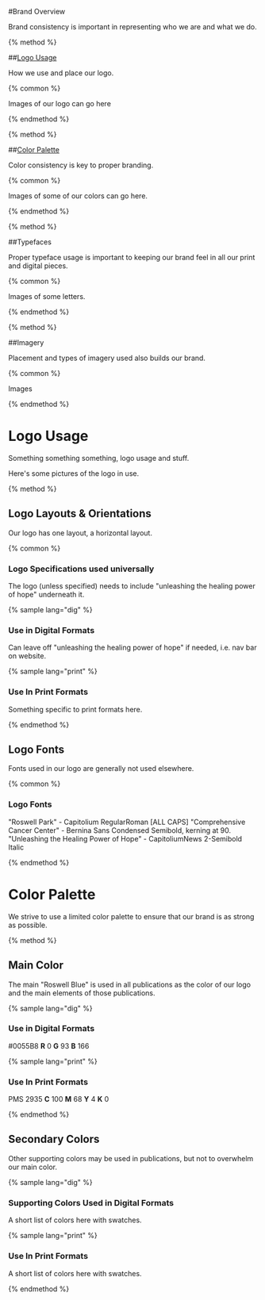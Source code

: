 #Brand Overview

Brand consistency is important in representing who we are and what we do.

{% method %}

##[Logo Usage](/brand/logo-usage.md)

How we use and place our logo.

{% common %}

Images of our logo can go here

{% endmethod %}

{% method %}

##[Color Palette](/brand/color-palette.md)

Color consistency is key to proper branding.

{% common %}

Images of some of our colors can go here.

{% endmethod %}

{% method %}

##Typefaces

Proper typeface usage is important to keeping our brand feel in all our print and digital pieces.

{% common %}

Images of some letters.

{% endmethod %}

{% method %}

##Imagery

Placement and types of imagery used also builds our brand.

{% common %}

Images

{% endmethod %}

# Logo Usage

Something something something, logo usage and stuff.

Here's some pictures of the logo in use.

{% method %}

## Logo Layouts & Orientations

Our logo has one layout, a horizontal layout.

{% common %}

### Logo Specifications used universally

The logo (unless specified) needs to include "unleashing the healing power of hope" underneath it.

{% sample lang="dig" %}

### Use in Digital Formats

Can leave off "unleashing the healing power of hope" if needed, i.e. nav bar on website.

{% sample lang="print" %}

### Use In Print Formats

Something specific to print formats here.

{% endmethod %}

## Logo Fonts

Fonts used in our logo are generally not used elsewhere.

{% common %}

### Logo Fonts

"Roswell Park" - Capitolium RegularRoman [ALL CAPS]
"Comprehensive Cancer Center" - Bernina Sans Condensed Semibold, kerning at 90.
"Unleashing the Healing Power of Hope" - CapitoliumNews 2-Semibold Italic

{% endmethod %}

# Color Palette

We strive to use a limited color palette to ensure that our brand is as strong as possible.

{% method %}

## Main Color

The main "Roswell Blue" is used in all publications as the color of our logo and the main elements of those publications.

{% sample lang="dig" %}

### Use in Digital Formats

\#0055B8
**R** 0 **G** 93 **B** 166

{% sample lang="print" %}

### Use In Print Formats

PMS 2935
**C** 100 **M** 68 **Y** 4 **K** 0

{% endmethod %}

## Secondary Colors

Other supporting colors may be used in publications, but not to overwhelm our main color.

{% sample lang="dig" %}

### Supporting Colors Used in Digital Formats

A short list of colors here with swatches.

{% sample lang="print" %}

### Use In Print Formats

A short list of colors here with swatches.

{% endmethod %}